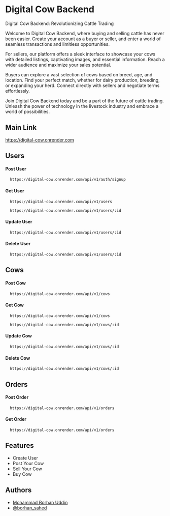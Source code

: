# Digital Cow Backend

Digital Cow Backend: Revolutionizing Cattle Trading

Welcome to Digital Cow Backend, where buying and selling cattle has never been easier. Create your account as a buyer or seller, and enter a world of seamless transactions and limitless opportunities.

For sellers, our platform offers a sleek interface to showcase your cows with detailed listings, captivating images, and essential information. Reach a wider audience and maximize your sales potential.

Buyers can explore a vast selection of cows based on breed, age, and location. Find your perfect match, whether for dairy production, breeding, or expanding your herd. Connect directly with sellers and negotiate terms effortlessly.

Join Digital Cow Backend today and be a part of the future of cattle trading. Unleash the power of technology in the livestock industry and embrace a world of possibilities.

## Main Link

https://digital-cow.onrender.com

## Users

#### Post User

```http # Gray
  https://digital-cow.onrender.com/api/v1/auth/signup
```

#### Get User

```http
  https://digital-cow.onrender.com/api/v1/users
```

```http
  https://digital-cow.onrender.com/api/v1/users/:id
```

#### Update User

```http
  https://digital-cow.onrender.com/api/v1/users/:id
```

#### Delete User

```http
  https://digital-cow.onrender.com/api/v1/users/:id
```

## Cows

#### Post Cow

```http
  https://digital-cow.onrender.com/api/v1/cows
```

#### Get Cow

```http
  https://digital-cow.onrender.com/api/v1/cows
```

```http
  https://digital-cow.onrender.com/api/v1/cows/:id
```

#### Update Cow

```http
  https://digital-cow.onrender.com/api/v1/cows/:id
```

#### Delete Cow

```http
  https://digital-cow.onrender.com/api/v1/cows/:id
```

## Orders

#### Post Order

```http
  https://digital-cow.onrender.com/api/v1/orders
```

#### Get Order

```http
  https://digital-cow.onrender.com/api/v1/orders
```

## Features

- Create User
- Post Your Cow
- Sell Your Cow
- Buy Cow

## Authors

- [Mohammad Borhan Uddin](https://www.linkedin.com/in/borhansahed/)
- [@borhan_sahed](https://www.github.com/borhansahed)
